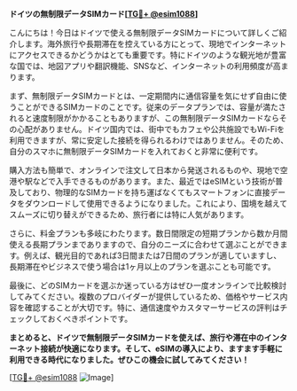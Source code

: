 **ドイツの無制限データSIMカード[[TG💪+ @esim1088](https://t.me/s/esim1088)]**

こんにちは！今日はドイツで使える無制限データSIMカードについて詳しくご紹介します。海外旅行や長期滞在を控えている方にとって、現地でインターネットにアクセスできるかどうかはとても重要です。特にドイツのような観光地が豊富な国では、地図アプリや翻訳機能、SNSなど、インターネットの利用頻度が高まります。

まず、無制限データSIMカードとは、一定期間内に通信容量を気にせず自由に使うことができるSIMカードのことです。従来のデータプランでは、容量が満たされると速度制限がかかることもありますが、この無制限データSIMカードならその心配がありません。ドイツ国内では、街中でもカフェや公共施設でもWi-Fiを利用できますが、常に安定した接続を得られるわけではありません。そのため、自分のスマホに無制限データSIMカードを入れておくと非常に便利です。

購入方法も簡単で、オンラインで注文して日本から発送されるものや、現地で空港や駅などで入手できるものがあります。また、最近ではeSIMという技術が普及しており、物理的なSIMカードを持ち運ばなくてもスマートフォンに直接データをダウンロードして使用できるようになりました。これにより、国境を越えてスムーズに切り替えができるため、旅行者には特に人気があります。

さらに、料金プランも多岐にわたります。数日間限定の短期プランから数か月間使える長期プランまでありますので、自分のニーズに合わせて選ぶことができます。例えば、観光目的であれば3日間または7日間のプランが適していますし、長期滞在やビジネスで使う場合は1ヶ月以上のプランを選ぶことも可能です。

最後に、どのSIMカードを選ぶか迷っている方はぜひ一度オンラインで比較検討してみてください。複数のプロバイダーが提供しているため、価格やサービス内容を確認することが大切です。特に、通信速度やカスタマーサービスの評判はチェックしておくべきポイントです。

**まとめると、ドイツで無制限データSIMカードを使えば、旅行や滞在中のインターネット接続が快適になります。そして、eSIMの導入により、ますます手軽に利用できる時代になりました。ぜひこの機会に試してみてください！**

[[TG💪+ @esim1088](https://t.me/s/esim1088) ![Image](https://i.postimg.cc/Y0z9fWf4/image.png)]